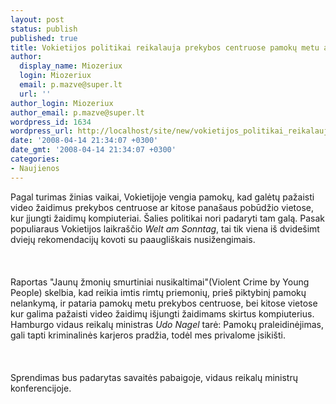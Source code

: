 ```yaml
---
layout: post
status: publish
published: true
title: Vokietijos politikai reikalauja prekybos centruose pamokų metu atjungti konsoles
author:
  display_name: Miozeriux
  login: Miozeriux
  email: p.mazve@super.lt
  url: ''
author_login: Miozeriux
author_email: p.mazve@super.lt
wordpress_id: 1634
wordpress_url: http://localhost/site/new/vokietijos_politikai_reikalauja_prekybos_centruose_pamoku_metu_atjungti_konsoles/
date: '2008-04-14 21:34:07 +0300'
date_gmt: '2008-04-14 21:34:07 +0300'
categories:
- Naujienos
---
```

<p>Pagal turimas žinias vaikai, Vokietijoje vengia pamokų, kad galėtų pažaisti video žaidimus prekybos centruose ar kitose panašaus pobūdžio vietose, kur įjungti žaidimų kompiuteriai. Šalies politikai nori padaryti tam galą. Pasak populiaraus Vokietijos laikraščio <i>Welt am Sonntag</i>, tai tik viena iš dvidešimt dviejų rekomendacijų kovoti su paaugliškais nusižengimais.<br />
<br><br />
<br>Raportas &quot;Jaunų žmonių smurtiniai nusikaltimai&quot;(Violent Crime by Young People) skelbia, kad reikia imtis rimtų priemonių, prieš piktybinį pamokų nelankymą, ir pataria pamokų metu prekybos centruose, bei kitose vietose kur galima pažaisti video žaidimų išjungti žaidimams skirtus kompiuterius. Hamburgo vidaus reikalų ministras <i>Udo Nagel</i> tarė: Pamokų praleidinėjimas, gali tapti kriminalinės karjeros pradžia, todėl mes privalome įsikišti.<br />
<br><br />
<br>Sprendimas bus padarytas savaitės pabaigoje, vidaus reikalų ministrų konferencijoje.</p>
